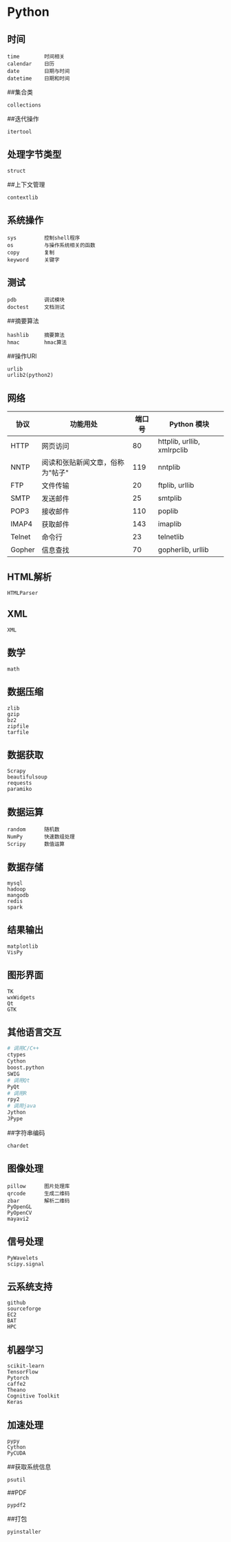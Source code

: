 # Python

## 时间

```
time		时间相关
calendar	日历
date	    日期与时间
datetime	日期和时间
```
##集合类
```
collections
```
##迭代操作
```
itertool
```
## 处理字节类型
```
struct
```
##上下文管理
```
contextlib
```

## 系统操作

```
sys			控制shell程序
os			与操作系统相关的函数
copy		复制
keyword		关键字
```

## 测试

```
pdb			调试模块
doctest		文档测试
```
##摘要算法
```
hashlib     摘要算法
hmac        hmac算法
```
##操作URl
```
urlib
urlib2(python2)
```
## 网络

| 协议   | 功能用处                         | 端口号 | Python 模块                |
| ------ | -------------------------------- | ------ | -------------------------- |
| HTTP   | 网页访问                         | 80     | httplib, urllib, xmlrpclib |
| NNTP   | 阅读和张贴新闻文章，俗称为"帖子" | 119    | nntplib                    |
| FTP    | 文件传输                         | 20     | ftplib, urllib             |
| SMTP   | 发送邮件                         | 25     | smtplib                    |
| POP3   | 接收邮件                         | 110    | poplib                     |
| IMAP4  | 获取邮件                         | 143    | imaplib                    |
| Telnet | 命令行                           | 23     | telnetlib                  |
| Gopher | 信息查找                         | 70     | gopherlib, urllib          |

## HTML解析
```
HTMLParser
```
## XML
```
XML
```
## 数学
```
math
```

## 数据压缩
```
zlib
gzip
bz2
zipfile
tarfile
```

## 数据获取

```
Scrapy
beautifulsoup
requests
paramiko
```

## 数据运算

```
random		随机数
NumPy		快速数组处理
Scripy		数值运算
```
## 数据存储

```
mysql
hadoop
mangodb
redis
spark
```

## 结果输出

```
matplotlib
VisPy
```

## 图形界面

```
TK
wxWidgets
Qt
GTK
```

## 其他语言交互

```python
# 调用C/C++
ctypes	
Cython
boost.python
SWIG
# 调用Qt
PyQt
# 调用R
rpy2
# 调用java
Jython
JPype
```

##字符串编码

```
chardet
```
## 图像处理
```
pillow      图片处理库
qrcode      生成二维码
zbar        解析二维码
PyOpenGL
PyOpenCV
mayavi2
```
## 信号处理

```
PyWavelets
scipy.signal
```

## 云系统支持

```
github
sourceforge
EC2
BAT
HPC
```

## 机器学习

```
scikit-learn
TensorFlow
Pytorch
caffe2
Theano
Cognitive Toolkit
Keras
```
## 加速处理

```
pypy
Cython
PyCUDA
```

##获取系统信息

```
psutil
```


##PDF

```
pypdf2
```
##打包
```
pyinstaller
```




